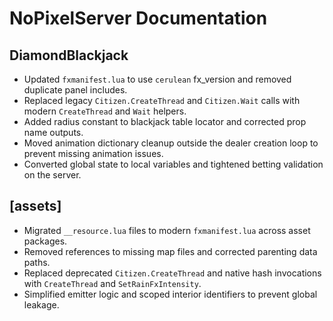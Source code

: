 # NoPixelServer Documentation

## DiamondBlackjack
- Updated `fxmanifest.lua` to use `cerulean` fx_version and removed duplicate panel includes.
- Replaced legacy `Citizen.CreateThread` and `Citizen.Wait` calls with modern `CreateThread` and `Wait` helpers.
- Added radius constant to blackjack table locator and corrected prop name outputs.
- Moved animation dictionary cleanup outside the dealer creation loop to prevent missing animation issues.
- Converted global state to local variables and tightened betting validation on the server.

## [assets]
- Migrated `__resource.lua` files to modern `fxmanifest.lua` across asset packages.
- Removed references to missing map files and corrected parenting data paths.
- Replaced deprecated `Citizen.CreateThread` and native hash invocations with `CreateThread` and `SetRainFxIntensity`.
- Simplified emitter logic and scoped interior identifiers to prevent global leakage.
